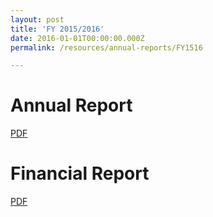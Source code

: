 ```yaml
---
layout: post
title: 'FY 2015/2016'
date: 2016-01-01T00:00:00.000Z
permalink: /resources/annual-reports/FY1516

---
```



# **Annual Report**
[PDF](/resources/annual-reports/files/Sentosa_AR_1516.pdf)


# **Financial Report**
[PDF](/resources/annual-reports/files/Sentosa_AR_1516_Financial_Report.pdf)

